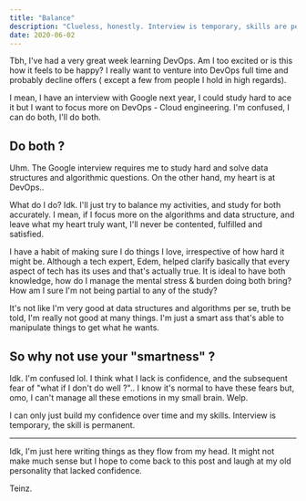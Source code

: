 ```yaml
---
title: "Balance"
description: "Clueless, honestly. Interview is temporary, skills are permanent."
date: 2020-06-02
---
```


Tbh, I've had a very great week learning DevOps. Am I too excited or is this how it feels to be happy? I really want to venture into DevOps full time and probably decline offers ( except a few from people I hold in high regards).

I mean, I have an interview with Google next year, I could study hard to ace it but I want to focus more on DevOps - Cloud engineering. I'm confused, I can do both, I'll do both.

## Do both ?

Uhm. The Google interview requires me to study hard and solve data structures and algorithmic questions. On the other hand, my heart is at DevOps..

What do I do? Idk. I'll just try to balance my activities, and study for both accurately. I mean, if I focus more on the algorithms and data structure, and leave what my heart truly want, I'll never be contented, fulfilled and satisfied.

I have a habit of making sure I do things I love, irrespective of how hard it might be. Although a tech expert, Edem, helped clarify basically that every aspect of tech has its uses and that's actually true. It is ideal to have both knowledge, how do I manage the mental stress & burden doing both bring? How am I sure I'm not being partial to any of the study?

It's not like I'm very good at data structures and algorithms per se, truth be told, I'm really not good at many things. I'm just a smart ass that's able to manipulate things to get what he wants.


## So why not use your "smartness" ?

Idk. I'm confused lol. I think what I lack is confidence, and the subsequent fear of "what if I don't do well ?".. I know it's normal to have these fears but, omo, I can't manage all these emotions in my small brain. Welp.

I can only just build my confidence over time and my skills. Interview is temporary, the skill is permanent.

---

Idk, I'm just here writing things as they flow from my head. It might not make much sense but I hope to come back to this post and laugh at my old personality that lacked confidence.

Teinz. 